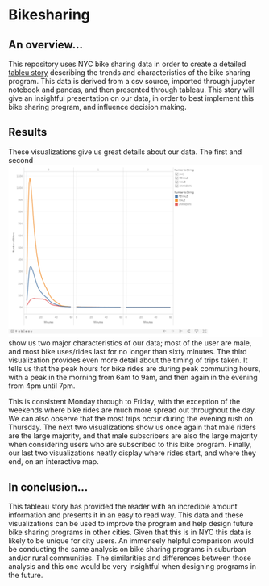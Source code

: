 # Bikesharing
## An overview...
This repository uses NYC bike sharing data in order to create a detailed [tableu story](https://public.tableau.com/profile/k.sharma#!/vizhome/Bikesharing_Story/Deliverable) describing the trends and characteristics of the bike sharing program. This data is derived from a csv source, imported through jupyter notebook and pandas, and then presented through tableau. This story will give an insightful presentation on our data, in order to best implement this bike sharing program, and influence decision making.

## Results
These visualizations give us great details about our data. The first and second ![visualizations](Resources/tableau_panel_2.png) show us two major characteristics of our data; most of the user are male, and most bike uses/rides last for no longer than sixty minutes. The third visualization provides even more detail about the timing of trips taken. It tells us that the peak hours for bike rides are during peak commuting hours, with a peak in the morning from 6am to 9am, and then again in the evening from 4pm until 7pm. 

This is consistent Monday through to Friday, with the exception of the weekends where bike rides are much more spread out throughout the day. We can also observe that the most trips occur during the evening rush on Thursday. The next two visualizations show us once again that male riders are the large majority, and that male subscribers are also the large majority when considering users who are subscribed to this bike program. Finally, our last two visualizations neatly display where rides start, and where they end, on an interactive map.

## In conclusion...
This tableau story has provided the reader with an incredible amount information and presents it in an easy to read way. This data and these visualizations can be used to improve the program and help design future bike sharing programs in other cities. Given that this is in NYC this data is likely to be unique for city users. An immensely helpful comparison would be conducting the same analysis on bike sharing programs in suburban and/or rural communities. The similarities and differences between those analysis and this one would be very insightful when designing programs in the future.

